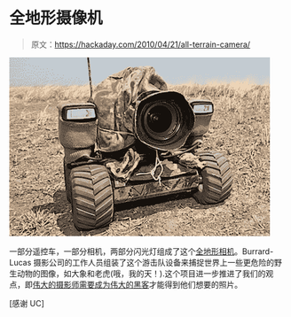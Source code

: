 # 全地形摄像机

> 原文：<https://hackaday.com/2010/04/21/all-terrain-camera/>

![](img/310b11f270060a358144d0a1d3f0fca3.png "all-terrain-camera")

一部分遥控车，一部分相机，两部分闪光灯组成了这个[全地形相机](http://blog.burrard-lucas.com/2010/04/adventures-of-beetlecam/)。Burrard-Lucas 摄影公司的工作人员组装了这个游击队设备来捕捉世界上一些更危险的野生动物的图像，如大象和老虎(哦，我的天！).这个项目进一步推进了我们的观点，即[伟大的摄影师需要成为伟大的黑客](http://hackaday.com/2009/09/30/multi-camera-rig-makes-trees-say-cheese/)才能得到他们想要的照片。

[感谢 UC]